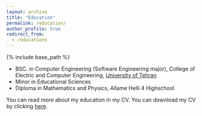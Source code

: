 ```yaml
---
layout: archive
title: "Education"
permalink: /education/
author_profile: true
redirect_from:
  - /educations
---
```


{% include base_path %}

* BSC. in Computer Engineering (Software Engineering major), College of Electric and Computer Engineering, [University of Tehran](https://ece.ut.ac.ir/en/ece)
* Minor in Educational Sciences
* Diploma in Mathematics and Physics, Allame Helli 4 Highschool

You can read more about my education in my CV. You can download my CV by clicking [here](/files/cv.pdf).